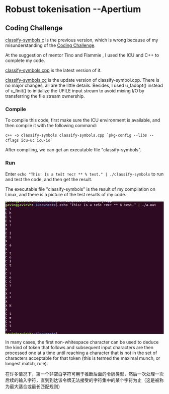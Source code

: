 # Robust tokenisation --Apertium

## Coding Challenge

[classify-symbols.c](https://github.com/GavinWz/Apertium/blob/master/classify-symbols.c) is the previous version, which is wrong because of my misunderstanding of the [Coding Challenge](http://wiki.apertium.org/wiki/Ideas_for_Google_Summer_of_Code/Robust_tokenisation).    

At the suggestion of mentor Tino and Flammie , I used the ICU and C++ to complete my code.

[classify-symbols.cpp](https://github.com/GavinWz/Apertium/blob/master/classify-symbols.cpp) is the latest version of it. 

[classify-symbols.cc](https://github.com/GavinWz/Apertium/blob/master/classify-symbols.cc) is the update version of classify-symbol.cpp. There is no major changes, all are the little details. Besides, I used u_fadopt() instead of u_finit() to initialize the UFILE input stream to avoid mixing I/O by transferring the file stream ownership.

### Compile
To compile this code, first make sure the ICU environment is available, and then compile it with the following command:
```
c++ -o classify-symbols classify-symbols.cpp `pkg-config --libs --cflags icu-uc icu-io`
```
After compiling, we can get an executable file "classify-symbols".
### Run
Enter ``echo "This! Is a tešt тест ** % test." | ./classify-symbols`` to run and test the code, and then get the result.

The executable file "classify-symbols" is the result of my compilation on Linux, and there is a picture of the test results of my code.

![result](https://github.com/GavinWz/Apertium/blob/master/result.png)


In many cases, the first non-whitespace character can be used to deduce the kind of token that follows and subsequent input characters are then processed one at a time until reaching a character that is not in the set of characters acceptable for that token (this is termed the maximal munch, or longest match, rule). 

在许多情况下，第一个非空白字符可用于推断后面的令牌类型，然后一次处理一次后续的输入字符，直到到达该令牌无法接受的字符集中的某个字符为止（这是被称为最大适合或最长匹配规则）